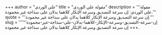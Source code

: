 +++
author = "علي الوردي"
title = "مقولة علي الوردي"
description = '''مقولة علي الوردي: إن سرعة التصديق وسرعة الإنكار كلاهما يدلان على سذاجة غير محمودة.'''
quote = '''إن سرعة التصديق وسرعة الإنكار كلاهما يدلان على سذاجة غير محمودة.'''
slug = '''إن-سرعة-التصديق-وسرعة-الإنكار-كلاهما-يدلان-على-سذاجة-غير-محمودة'''
+++
إن سرعة التصديق وسرعة الإنكار كلاهما يدلان على سذاجة غير محمودة.
